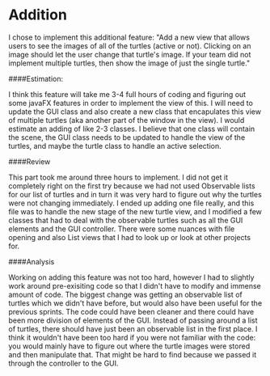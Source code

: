 Addition
=====

I chose to implement this additional feature: "Add a new view that allows users to see the images of all of the turtles (active or not). Clicking on an image should let the user change that turtle's image. If your team did not implement multiple turtles, then show the image of just the single turtle."


####Estimation:

I think this feature will take me 3-4 full hours of coding and figuring out some javaFX features in order to implement the view of this. I will need to update the GUI class and also create a new class that encapulates this view of multiple turtles (aka another part of the window in the view). I would estimate an adding of like 2-3 classes. I believe that one class will contain the scene, the GUI class needs to be updated to handle the view of the turtles, and maybe the turtle class to handle an active selection.

####Review

This part took me around three hours to implement. I did not get it completely right on the first try because we had not used Observable lists for our list of turtles and in turn it was very hard to figure out why the turtles were not changing immediately. I ended up adding one file really, and this file was to handle the new stage of the new turtle view, and I modified a few classes that had to deal with the observable turtles such as all the GUI elements and the GUI controller. There were some nuances with file opening and also List views that I had to look up or look at other projects for. 

####Analysis

Working on adding this feature was not too hard, however I had to slightly work around pre-exisiting code so that I didn't have to modify and immense amount of code. The biggest change was getting an observable list of turtles which we didn't have before, but would also have been useful for the previous sprints. The code could have been cleaner and there could have been more division of elements of the GUI. Instead of passing around a list of turtles, there should have just been an observable list in the first place. I think it wouldn't have been too hard if you were not familiar with the code: you would mainly have to figure out where the turtle images were stored and then manipulate that. That might be hard to find because we passed it through the controller to the GUI.

